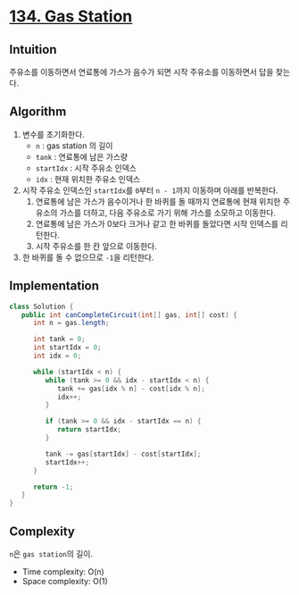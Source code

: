 # [134. Gas Station](https://leetcode.com/problems/gas-station/)

## Intuition
주유소를 이동하면서 연료통에 가스가 음수가 되면 시작 주유소를 이동하면서 답을 찾는다.

## Algorithm
1. 변수를 초기화한다.
   - `n` : gas station 의 길이
   - `tank` : 연료통에 남은 가스량
   - `startIdx` : 시작 주유소 인덱스
   - `idx` : 현재 위치한 주유소 인덱스
2. 시작 주유소 인덱스인 `startIdx`를 `0`부터 `n - 1`까지 이동하며 아래를 반복한다.
   1. 연료통에 남은 가스가 음수이거나 한 바퀴를 돌 때까지 연료통에 현재 위치한 주유소의 가스를 더하고, 다음 주유소로 가기 위해 가스를 소모하고 이동한다.
   2. 연료통에 남은 가스가 0보다 크거나 같고 한 바퀴를 돌았다면 시작 인덱스를 리턴한다.
   3. 시작 주유소를 한 칸 앞으로 이동한다.
3. 한 바퀴를 돌 수 없으므로 `-1`을 리턴한다.

## Implementation
```java
class Solution {
   public int canCompleteCircuit(int[] gas, int[] cost) {
      int n = gas.length;

      int tank = 0;
      int startIdx = 0;
      int idx = 0;

      while (startIdx < n) {
         while (tank >= 0 && idx - startIdx < n) {
            tank += gas[idx % n] - cost[idx % n];
            idx++;
         }

         if (tank >= 0 && idx - startIdx == n) {
            return startIdx;
         }

         tank -= gas[startIdx] - cost[startIdx];
         startIdx++;
      }

      return -1;
   }
}
```

## Complexity
`n`은 `gas station`의 길이.
- Time complexity: O(n)
- Space complexity: O(1)

